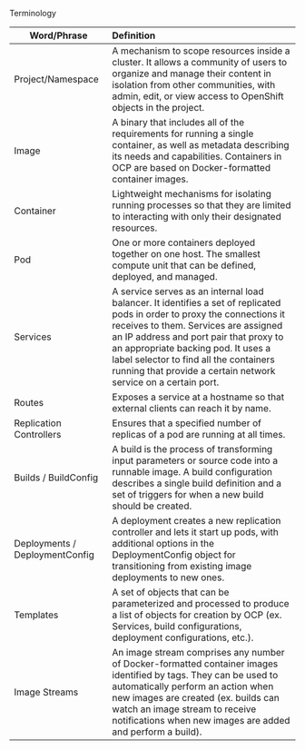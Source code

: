 Terminology

|Word/Phrase|Definition|
|---|:---|
|Project/Namespace|A mechanism to scope resources inside a cluster. It allows a community of users to organize and manage their content in isolation from other communities, with admin, edit, or view access to OpenShift objects in the project.|
|Image|A binary that includes all of the requirements for running a single container, as well as metadata describing its needs and capabilities. Containers in OCP are based on Docker-formatted container images.|
|Container|Lightweight mechanisms for isolating running processes so that they are limited to interacting with only their designated resources.|
|Pod|One or more containers deployed together on one host. The smallest compute unit that can be defined, deployed, and managed.|
|Services|A service serves as an internal load balancer. It identifies a set of replicated pods in order to proxy the connections it receives to them. Services are assigned an IP address and port pair that proxy to an appropriate backing pod. It uses a label selector to find all the containers running that provide a certain network service on a certain port.|
|Routes|Exposes a service at a hostname so that external clients can reach it by name.|
|Replication Controllers|Ensures that a specified number of replicas of a pod are running at all times.|
|Builds / BuildConfig|A build is the process of transforming input parameters or source code into a runnable image. A build configuration describes a single build definition and a set of triggers for when a new build should be created.|
|Deployments / DeploymentConfig|A deployment creates a new replication controller and lets it start up pods, with additional options in the DeploymentConfig object for transitioning from existing image deployments to new ones.|
|Templates|A set of objects that can be parameterized and processed to produce a list of objects for creation by OCP (ex. Services, build configurations, deployment configurations, etc.).|
|Image Streams|An image stream comprises any number of Docker-formatted container images identified by tags. They can be used to automatically perform an action when new images are created (ex. builds can watch an image stream to receive notifications when new images are added and perform a build).|
